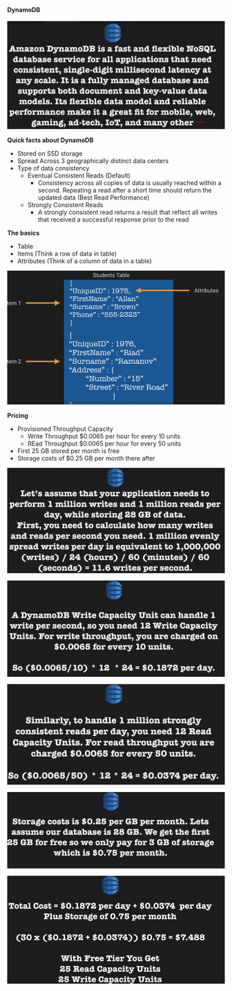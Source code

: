 #### DynamoDB

![DynamoDB](../images/DynamoDB/dynamo-db-1.png)

**Quick facts about DynamoDB**

- Stored on SSD storage
- Spread Across 3 geographically distinct data centers
- Type of data consistency
    - Eventual Consistent Reads (Default)
        - Consistency across all copies of data is usually reached within a second. 
          Repeating a read after a short time should return the updated data (Best Read Performance)
    - Strongly Consistent Reads
        - A strongly consistent read returns a result that reflect all writes that 
          received a successful response prior to the read

**The basics**          

- Table
- Items (Think a row of data in table)
- Attributes (Think of a column of data in a table)

![DynamoDB](../images/DynamoDB/dynamo-db-2.png)

**Pricing**

- Provisioned Throughput Capacity
    - Write Throughput $0.0065 per hour for every 10 units
    - REad Throughput $0.0065 per hour for every 50 units
- First 25 GB stored per month is free    
- Storage costs of $0.25 GB per month there after

![DynamoDB](../images/DynamoDB/dynamo-db-3.png)

![DynamoDB](../images/DynamoDB/dynamo-db-4.png)

![DynamoDB](../images/DynamoDB/dynamo-db-5.png)

![DynamoDB](../images/DynamoDB/dynamo-db-6.png)

![DynamoDB](../images/DynamoDB/dynamo-db-7.png)
      